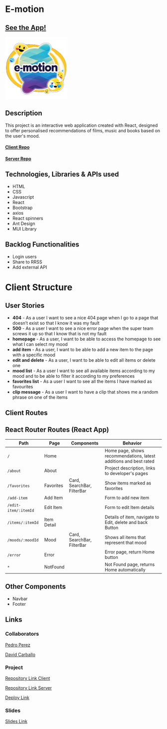 # E-motion

## [See the App!](e-motion-app.netlify.app)

<img src="/src/assets/logo-emotion.png" width="200"></img>

## Description

This project is an interactive web application created with React, designed to offer personalised recommendations of films, music and books based on the user's mood.

#### [Client Repo](https://github.com/David-Carballo/e-motion)
#### [Server Repo](https://github.com/plperezp/E-Motion_API)

## Technologies, Libraries & APIs used

- HTML
- CSS
- Javascript
- React
- Bootstrap
- axios
- React spinners
- Ant Design
- MUI Library

## Backlog Functionalities

- Login users
- Share to RRSS
- Add external API

# Client Structure

## User Stories

- **404** - As a user I want to see a nice 404 page when I go to a page that doesn’t exist so that I know it was my fault 
- **500** - As a user I want to see a nice error page when the super team screws it up so that I know that is not my fault
- **homepage** - As a user, I want to be able to access the homepage to see what I can select my mood
- **add item** - As a user, I want to be able to add a new item to the page with a specific mood
- **edit and delete** - As a user, I want to be able to edit all items or delete one
- **mood list** - As a user I want to see all available items according to my mood and to be able to filter it according to my preferences
- **favorites list** - As a user I want to see all the items I have marked as favourites
- **clip message** - As a user I want to have a clip that shows me a random phrase on one of the items

## Client Routes

## React Router Routes (React App)
| Path                      | Page            | Components        | Behavior                                                        |
| ------------------------- | ----------------| ----------------  |  ------------------------------------------------------------   |
| `/`                       | Home            |                            | Home page, shows recommendations, latest additions and best rated |
| `/about`                  | About           |                            | Project description, links to developer's pages    |
| `/favorites`              | Favorites       | Card, SearchBar, FilterBar | Show items marked as favorites  |
| `/add-item`               | Add Item        |                            | Form to add new item  |
| `/edit-item/:itemId`      | Edit Item       |                            | Form to edit Item details |
| `/items/:itemId`          | Item Detail     |                            | Details of item, navigate to Edit, delete and back Button |
| `/moods/:moodId`          | Mood            | Card, SearchBar, FilterBar | Shows all items that represent that mood   |
| `/error`                  | Error           |                            | Error page, return Home button   |
| `*`                       | NotFound        |                            | Not Found page, returns Home automatically  |

## Other Components

- Navbar
- Footer
  
## Links

### Collaborators

[Pedro Perez](https://github.com/plperezp)

[David Carballo](https://github.com/David-Carballo)

### Project

[Repository Link Client](https://github.com/David-Carballo/e-motion)

[Repository Link Server](https://github.com/plperezp/E-Motion_API)

[Deploy Link](https://e-motion-app.netlify.app/)

### Slides

[Slides Link](https://docs.google.com/presentation/d/1qQNol8fllfdOT1e0SSSevsHNn8Da3T2BIPFJ6czS1nI/edit?usp=sharing)
